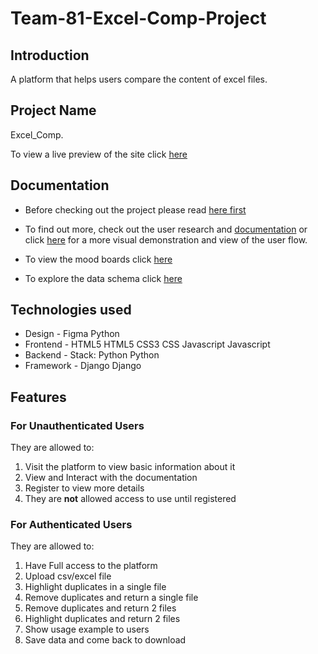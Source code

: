 # Team-81-Excel-Comp-Project

## Introduction

A platform that helps users compare the content of excel files.

## Project Name

Excel_Comp.

To view a live preview of the site click [here](https://zuri-training.github.io/Team-Mandrillw-2/src "Excel Comp")

## Documentation

- Before checking out the project please read [here first](/src/brief.html)

- To find out more, check out the user research and [documentation](https://docs.google.com/document/d/167L2Gr0WqPN1CxeItw4Dtt5RJrUHThQhzYnwR8fOZL4/edit?usp=sharing) or click [here](https://www.figma.com/file/Vvn2EkSB7muF7xIkZR8sco/Untitled?node-id=0%3A108&t=HyAF89q6UFqSeDv2-0) for a more visual demonstration and view of the user flow.
- To view the mood boards click [here](https://www.figma.com/file/98h7suM7wfURAnfceLHGhP/Moodboards?node-id=0%3A1&t=XU2oA9btKkVKzH67-1)
- To explore the data schema click [here](https://drawsql.app/teams/biscode/diagrams/zuri-data-schema)

## Technologies used

- Design - Figma Python
- Frontend - HTML5 HTML5 CSS3 CSS Javascript Javascript
- Backend - Stack: Python Python
- Framework - Django Django

## Features

### For **Unauthenticated** Users

They are allowed to:

1. Visit the platform to view basic information about it
2. View and Interact with the documentation
3. Register to view more details
4. They are **not** allowed access to use until registered

### For **Authenticated** Users

They are allowed to:

1. Have Full access to the platform
2. Upload csv/excel file
3. Highlight duplicates in a single file
4. Remove duplicates and return a single file
5. Remove duplicates and return 2 files
6. Highlight duplicates and return 2 files
7. Show usage example to users
8. Save data and come back to download
